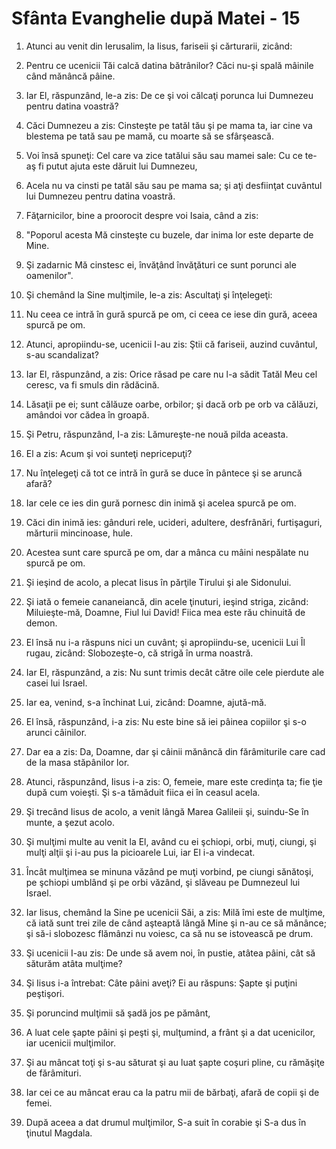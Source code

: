 # Sf&#226;nta Evanghelie dup&#259; Matei - 15

1. Atunci au venit din Ierusalim, la Iisus, fariseii şi cărturarii, zicând: 

2. Pentru ce ucenicii Tăi calcă datina bătrânilor? Căci nu-şi spală mâinile când mănâncă pâine. 

3. Iar El, răspunzând, le-a zis: De ce şi voi călcaţi porunca lui Dumnezeu pentru datina voastră? 

4. Căci Dumnezeu a zis: Cinsteşte pe tatăl tău şi pe mama ta, iar cine va blestema pe tată sau pe mamă, cu moarte să se sfârşească. 

5. Voi însă spuneţi: Cel care va zice tatălui său sau mamei sale: Cu ce te-aş fi putut ajuta este dăruit lui Dumnezeu, 

6. Acela nu va cinsti pe tatăl său sau pe mama sa; şi aţi desfiinţat cuvântul lui Dumnezeu pentru datina voastră. 

7. Făţarnicilor, bine a proorocit despre voi Isaia, când a zis: 

8. "Poporul acesta Mă cinsteşte cu buzele, dar inima lor este departe de Mine. 

9. Şi zadarnic Mă cinstesc ei, învăţând învăţături ce sunt porunci ale oamenilor". 

10. Şi chemând la Sine mulţimile, le-a zis: Ascultaţi şi înţelegeţi: 

11. Nu ceea ce intră în gură spurcă pe om, ci ceea ce iese din gură, aceea spurcă pe om. 

12. Atunci, apropiindu-se, ucenicii I-au zis: Ştii că fariseii, auzind cuvântul, s-au scandalizat? 

13. Iar El, răspunzând, a zis: Orice răsad pe care nu l-a sădit Tatăl Meu cel ceresc, va fi smuls din rădăcină. 

14. Lăsaţii pe ei; sunt călăuze oarbe, orbilor; şi dacă orb pe orb va călăuzi, amândoi vor cădea în groapă. 

15. Şi Petru, răspunzând, I-a zis: Lămureşte-ne nouă pilda aceasta. 

16. El a zis: Acum şi voi sunteţi nepricepuţi? 

17. Nu înţelegeţi că tot ce intră în gură se duce în pântece şi se aruncă afară? 

18. Iar cele ce ies din gură pornesc din inimă şi acelea spurcă pe om. 

19. Căci din inimă ies: gânduri rele, ucideri, adultere, desfrânări, furtişaguri, mărturii mincinoase, hule. 

20. Acestea sunt care spurcă pe om, dar a mânca cu mâini nespălate nu spurcă pe om. 

21. Şi ieşind de acolo, a plecat Iisus în părţile Tirului şi ale Sidonului. 

22. Şi iată o femeie cananeiancă, din acele ţinuturi, ieşind striga, zicând: Miluieşte-mă, Doamne, Fiul lui David! Fiica mea este rău chinuită de demon. 

23. El însă nu i-a răspuns nici un cuvânt; şi apropiindu-se, ucenicii Lui Îl rugau, zicând: Slobozeşte-o, că strigă în urma noastră. 

24. Iar El, răspunzând, a zis: Nu sunt trimis decât către oile cele pierdute ale casei lui Israel. 

25. Iar ea, venind, s-a închinat Lui, zicând: Doamne, ajută-mă. 

26. El însă, răspunzând, i-a zis: Nu este bine să iei pâinea copiilor şi s-o arunci câinilor. 

27. Dar ea a zis: Da, Doamne, dar şi câinii mănâncă din fărâmiturile care cad de la masa stăpânilor lor. 

28. Atunci, răspunzând, Iisus i-a zis: O, femeie, mare este credinţa ta; fie ţie după cum voieşti. Şi s-a tămăduit fiica ei în ceasul acela. 

29. Şi trecând Iisus de acolo, a venit lângă Marea Galileii şi, suindu-Se în munte, a şezut acolo. 

30. Şi mulţimi multe au venit la El, având cu ei şchiopi, orbi, muţi, ciungi, şi mulţi alţii şi i-au pus la picioarele Lui, iar El i-a vindecat. 

31. Încât mulţimea se minuna văzând pe muţi vorbind, pe ciungi sănătoşi, pe şchiopi umblând şi pe orbi văzând, şi slăveau pe Dumnezeul lui Israel. 

32. Iar Iisus, chemând la Sine pe ucenicii Săi, a zis: Milă îmi este de mulţime, că iată sunt trei zile de când aşteaptă lângă Mine şi n-au ce să mănânce; şi să-i slobozesc flămânzi nu voiesc, ca să nu se istovească pe drum. 

33. Şi ucenicii I-au zis: De unde să avem noi, în pustie, atâtea pâini, cât să săturăm atâta mulţime? 

34. Şi Iisus i-a întrebat: Câte pâini aveţi? Ei au răspuns: Şapte şi puţini peştişori. 

35. Şi poruncind mulţimii să şadă jos pe pământ, 

36. A luat cele şapte pâini şi peşti şi, mulţumind, a frânt şi a dat ucenicilor, iar ucenicii mulţimilor. 

37. Şi au mâncat toţi şi s-au săturat şi au luat şapte coşuri pline, cu rămăşiţe de fărâmituri. 

38. Iar cei ce au mâncat erau ca la patru mii de bărbaţi, afară de copii şi de femei. 

39. După aceea a dat drumul mulţimilor, S-a suit în corabie şi S-a dus în ţinutul Magdala. 

